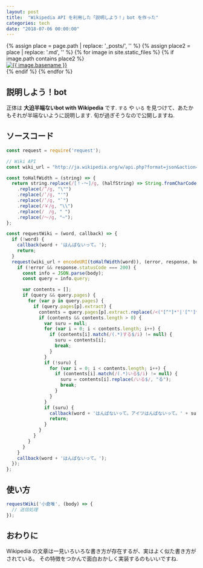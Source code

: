 ```yaml
---
layout: post
title:  "Wikipedia API を利用した「説明しよう！」bot を作った"
categories: tech
date: "2018-07-06 00:00:00"
---
```


<div class="trim">
{% assign place = page.path | replace: '_posts/', '' %}
{% assign place2 = place | replace: '.md', '' %}
{% for image in site.static_files %}
  {% if image.path contains place2 %}
    <div class="trim__item">
      <a href="{{ site.bseurl }}{{ image.path }}">
        <img class="trim" src="{{ site.baseurl }}{{ image.path }}" alt="{{ image.basename }}">
      </a>
    </div>
  {% endif %}
{% endfor %}
</div>

## 説明しよう！bot

正体は **大迫半端ないbot with Wikipedia** です.
`する` や `いる` を見つけて、あたかもそれが半端ないように説明します.
旬が過ぎそうなので公開しますね.

## ソースコード

```js
const request = require('request');

// Wiki API
const wiki_url = "http://ja.wikipedia.org/w/api.php?format=json&action=query&prop=extracts&titles=";

const toHalfWidth = (string) => {
  return string.replace(/[！-～]/g, (halfString) => String.fromCharCode(halfString.charCodeAt(0) - 0xFEE0))
    .replace(/”/g, "\"")
    .replace(/’/g, "'")
    .replace(/‘/g, "`")
    .replace(/￥/g, "\\")
    .replace(/　/g, " ")
    .replace(/〜/g, "~");
};

const requestWiki = (word, callback) => {
  if (!word) {
    callback(word + 'はんぱないって。');
    return;
  }
  request(wiki_url + encodeURI(toHalfWidth(word)), (error, response, body) => {
    if (!error && response.statusCode === 200) {
      const info = JSON.parse(body);
      const query = info.query;

      var contents = [];
      if (query && query.pages) {
        for (var p in query.pages) {
          if (query.pages[p].extract) {
            contents = query.pages[p].extract.replace(/<("[^"]*"|'[^']*'|[^'">])*>/g,'').split('。');
            if (contents && contents.length > 0) {
              var suru = null;
              for (var i = 0; i < contents.length; i++) {
                if (contents[i].match(/(.*)する$/i) != null) {
                  suru = contents[i];
                  break;
                }
              }
              if (!suru) {
                for (var i = 0; i < contents.length; i++) {
                  if (contents[i].match(/(.*)いる$/i) != null) {
                    suru = contents[i].replace(/いる$/, "る");
                    break;
                  }
                }
              }
              if (suru) {
                callback(word + 'はんぱないって。アイツはんぱないって。' + suru.replace('\n', '') + 'もん。そんなん出来ひんやん、普通。');
                return;
              }
            }
          }
        }
      }
    }
    callback(word + 'はんぱないって。');
  });
};
```

## 使い方

```js
requestWiki('小倉唯', (body) => {
  // 送信処理
});
```

## おわりに

Wikipedia の文章は一見いろいろな書き方が存在するが、実はよく似た書き方がされている。
その特徴をつかんで面白おかしく実装するのもいいですね.
